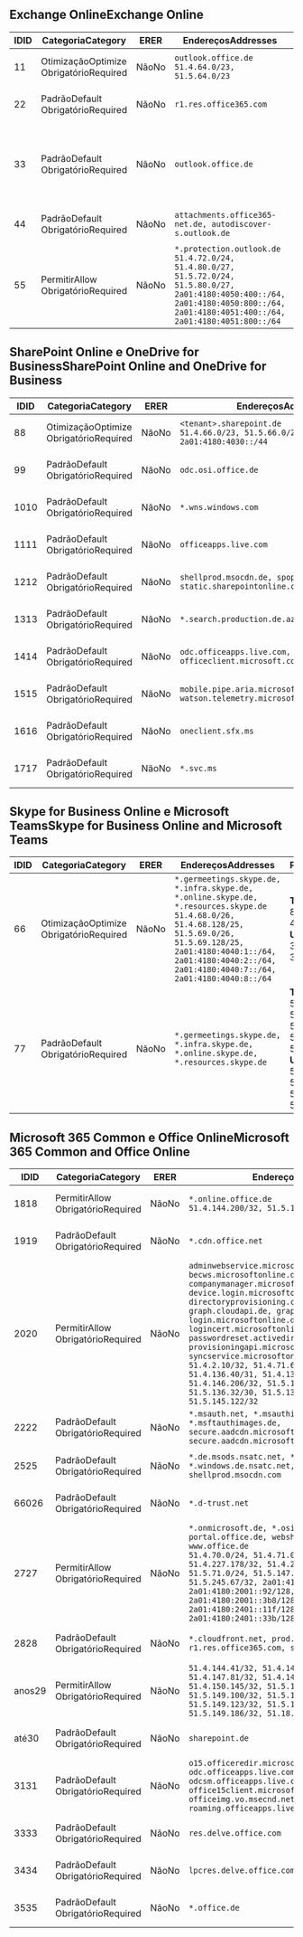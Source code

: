 <!--THIS FILE IS AUTOMATICALLY GENERATED. MANUAL CHANGES WILL BE OVERWRITTEN.-->
<!--Please contact the Office 365 Endpoints team with any questions.-->
<!--Germany endpoints version 2020070800-->
<!--File generated 2020-10-07 14:02:18.8463-->

## <a name="exchange-online"></a><span data-ttu-id="8d400-101">Exchange Online</span><span class="sxs-lookup"><span data-stu-id="8d400-101">Exchange Online</span></span>

<span data-ttu-id="8d400-102">ID</span><span class="sxs-lookup"><span data-stu-id="8d400-102">ID</span></span> | <span data-ttu-id="8d400-103">Categoria</span><span class="sxs-lookup"><span data-stu-id="8d400-103">Category</span></span> | <span data-ttu-id="8d400-104">ER</span><span class="sxs-lookup"><span data-stu-id="8d400-104">ER</span></span> | <span data-ttu-id="8d400-105">Endereços</span><span class="sxs-lookup"><span data-stu-id="8d400-105">Addresses</span></span> | <span data-ttu-id="8d400-106">Portas</span><span class="sxs-lookup"><span data-stu-id="8d400-106">Ports</span></span>
-- | -------------------- | -- | ----------------------------------------------------------------------------------------------------------------------------------------------------------------------------------------- | -------------------------------
<span data-ttu-id="8d400-107">1</span><span class="sxs-lookup"><span data-stu-id="8d400-107">1</span></span> | <span data-ttu-id="8d400-108">Otimização</span><span class="sxs-lookup"><span data-stu-id="8d400-108">Optimize</span></span><BR><span data-ttu-id="8d400-109">Obrigatório</span><span class="sxs-lookup"><span data-stu-id="8d400-109">Required</span></span> | <span data-ttu-id="8d400-110">Não</span><span class="sxs-lookup"><span data-stu-id="8d400-110">No</span></span> | `outlook.office.de`<BR>`51.4.64.0/23, 51.5.64.0/23` | <span data-ttu-id="8d400-111">**TCP:** 443, 80</span><span class="sxs-lookup"><span data-stu-id="8d400-111">**TCP:** 443, 80</span></span>
<span data-ttu-id="8d400-112">2</span><span class="sxs-lookup"><span data-stu-id="8d400-112">2</span></span> | <span data-ttu-id="8d400-113">Padrão</span><span class="sxs-lookup"><span data-stu-id="8d400-113">Default</span></span><BR><span data-ttu-id="8d400-114">Obrigatório</span><span class="sxs-lookup"><span data-stu-id="8d400-114">Required</span></span> | <span data-ttu-id="8d400-115">Não</span><span class="sxs-lookup"><span data-stu-id="8d400-115">No</span></span> | `r1.res.office365.com` | <span data-ttu-id="8d400-116">**TCP:** 443, 80</span><span class="sxs-lookup"><span data-stu-id="8d400-116">**TCP:** 443, 80</span></span>
<span data-ttu-id="8d400-117">3</span><span class="sxs-lookup"><span data-stu-id="8d400-117">3</span></span> | <span data-ttu-id="8d400-118">Padrão</span><span class="sxs-lookup"><span data-stu-id="8d400-118">Default</span></span><BR><span data-ttu-id="8d400-119">Obrigatório</span><span class="sxs-lookup"><span data-stu-id="8d400-119">Required</span></span> | <span data-ttu-id="8d400-120">Não</span><span class="sxs-lookup"><span data-stu-id="8d400-120">No</span></span> | `outlook.office.de` | <span data-ttu-id="8d400-121">**TCP:** 143, 25, 587, 993, 995</span><span class="sxs-lookup"><span data-stu-id="8d400-121">**TCP:** 143, 25, 587, 993, 995</span></span>
<span data-ttu-id="8d400-122">4</span><span class="sxs-lookup"><span data-stu-id="8d400-122">4</span></span> | <span data-ttu-id="8d400-123">Padrão</span><span class="sxs-lookup"><span data-stu-id="8d400-123">Default</span></span><BR><span data-ttu-id="8d400-124">Obrigatório</span><span class="sxs-lookup"><span data-stu-id="8d400-124">Required</span></span> | <span data-ttu-id="8d400-125">Não</span><span class="sxs-lookup"><span data-stu-id="8d400-125">No</span></span> | `attachments.office365-net.de, autodiscover-s.outlook.de` | <span data-ttu-id="8d400-126">**TCP:** 443, 80</span><span class="sxs-lookup"><span data-stu-id="8d400-126">**TCP:** 443, 80</span></span>
<span data-ttu-id="8d400-127">5</span><span class="sxs-lookup"><span data-stu-id="8d400-127">5</span></span> | <span data-ttu-id="8d400-128">Permitir</span><span class="sxs-lookup"><span data-stu-id="8d400-128">Allow</span></span><BR><span data-ttu-id="8d400-129">Obrigatório</span><span class="sxs-lookup"><span data-stu-id="8d400-129">Required</span></span> | <span data-ttu-id="8d400-130">Não</span><span class="sxs-lookup"><span data-stu-id="8d400-130">No</span></span> | `*.protection.outlook.de`<BR>`51.4.72.0/24, 51.4.80.0/27, 51.5.72.0/24, 51.5.80.0/27, 2a01:4180:4050:400::/64, 2a01:4180:4050:800::/64, 2a01:4180:4051:400::/64, 2a01:4180:4051:800::/64` | <span data-ttu-id="8d400-131">**TCP:** 25, 443</span><span class="sxs-lookup"><span data-stu-id="8d400-131">**TCP:** 25, 443</span></span>

## <a name="sharepoint-online-and-onedrive-for-business"></a><span data-ttu-id="8d400-132">SharePoint Online e OneDrive for Business</span><span class="sxs-lookup"><span data-stu-id="8d400-132">SharePoint Online and OneDrive for Business</span></span>

<span data-ttu-id="8d400-133">ID</span><span class="sxs-lookup"><span data-stu-id="8d400-133">ID</span></span> | <span data-ttu-id="8d400-134">Categoria</span><span class="sxs-lookup"><span data-stu-id="8d400-134">Category</span></span> | <span data-ttu-id="8d400-135">ER</span><span class="sxs-lookup"><span data-stu-id="8d400-135">ER</span></span> | <span data-ttu-id="8d400-136">Endereços</span><span class="sxs-lookup"><span data-stu-id="8d400-136">Addresses</span></span> | <span data-ttu-id="8d400-137">Portas</span><span class="sxs-lookup"><span data-stu-id="8d400-137">Ports</span></span>
-- | -------------------- | -- | ------------------------------------------------------------------------------ | ----------------
<span data-ttu-id="8d400-138">8</span><span class="sxs-lookup"><span data-stu-id="8d400-138">8</span></span> | <span data-ttu-id="8d400-139">Otimização</span><span class="sxs-lookup"><span data-stu-id="8d400-139">Optimize</span></span><BR><span data-ttu-id="8d400-140">Obrigatório</span><span class="sxs-lookup"><span data-stu-id="8d400-140">Required</span></span> | <span data-ttu-id="8d400-141">Não</span><span class="sxs-lookup"><span data-stu-id="8d400-141">No</span></span> | `<tenant>.sharepoint.de`<BR>`51.4.66.0/23, 51.5.66.0/23, 2a01:4180:4030::/44` | <span data-ttu-id="8d400-142">**TCP:** 443, 80</span><span class="sxs-lookup"><span data-stu-id="8d400-142">**TCP:** 443, 80</span></span>
<span data-ttu-id="8d400-143">9</span><span class="sxs-lookup"><span data-stu-id="8d400-143">9</span></span> | <span data-ttu-id="8d400-144">Padrão</span><span class="sxs-lookup"><span data-stu-id="8d400-144">Default</span></span><BR><span data-ttu-id="8d400-145">Obrigatório</span><span class="sxs-lookup"><span data-stu-id="8d400-145">Required</span></span> | <span data-ttu-id="8d400-146">Não</span><span class="sxs-lookup"><span data-stu-id="8d400-146">No</span></span> | `odc.osi.office.de` | <span data-ttu-id="8d400-147">**TCP:** 443, 80</span><span class="sxs-lookup"><span data-stu-id="8d400-147">**TCP:** 443, 80</span></span>
<span data-ttu-id="8d400-148">10</span><span class="sxs-lookup"><span data-stu-id="8d400-148">10</span></span> | <span data-ttu-id="8d400-149">Padrão</span><span class="sxs-lookup"><span data-stu-id="8d400-149">Default</span></span><BR><span data-ttu-id="8d400-150">Obrigatório</span><span class="sxs-lookup"><span data-stu-id="8d400-150">Required</span></span> | <span data-ttu-id="8d400-151">Não</span><span class="sxs-lookup"><span data-stu-id="8d400-151">No</span></span> | `*.wns.windows.com` | <span data-ttu-id="8d400-152">**TCP:** 443, 80</span><span class="sxs-lookup"><span data-stu-id="8d400-152">**TCP:** 443, 80</span></span>
<span data-ttu-id="8d400-153">11</span><span class="sxs-lookup"><span data-stu-id="8d400-153">11</span></span> | <span data-ttu-id="8d400-154">Padrão</span><span class="sxs-lookup"><span data-stu-id="8d400-154">Default</span></span><BR><span data-ttu-id="8d400-155">Obrigatório</span><span class="sxs-lookup"><span data-stu-id="8d400-155">Required</span></span> | <span data-ttu-id="8d400-156">Não</span><span class="sxs-lookup"><span data-stu-id="8d400-156">No</span></span> | `officeapps.live.com` | <span data-ttu-id="8d400-157">**TCP:** 443, 80</span><span class="sxs-lookup"><span data-stu-id="8d400-157">**TCP:** 443, 80</span></span>
<span data-ttu-id="8d400-158">12</span><span class="sxs-lookup"><span data-stu-id="8d400-158">12</span></span> | <span data-ttu-id="8d400-159">Padrão</span><span class="sxs-lookup"><span data-stu-id="8d400-159">Default</span></span><BR><span data-ttu-id="8d400-160">Obrigatório</span><span class="sxs-lookup"><span data-stu-id="8d400-160">Required</span></span> | <span data-ttu-id="8d400-161">Não</span><span class="sxs-lookup"><span data-stu-id="8d400-161">No</span></span> | `shellprod.msocdn.de, spoprod-a.akamaihd.net, static.sharepointonline.com` | <span data-ttu-id="8d400-162">**TCP:** 443, 80</span><span class="sxs-lookup"><span data-stu-id="8d400-162">**TCP:** 443, 80</span></span>
<span data-ttu-id="8d400-163">13</span><span class="sxs-lookup"><span data-stu-id="8d400-163">13</span></span> | <span data-ttu-id="8d400-164">Padrão</span><span class="sxs-lookup"><span data-stu-id="8d400-164">Default</span></span><BR><span data-ttu-id="8d400-165">Obrigatório</span><span class="sxs-lookup"><span data-stu-id="8d400-165">Required</span></span> | <span data-ttu-id="8d400-166">Não</span><span class="sxs-lookup"><span data-stu-id="8d400-166">No</span></span> | `*.search.production.de.azuretrafficmanager.de` | <span data-ttu-id="8d400-167">**TCP:** 443</span><span class="sxs-lookup"><span data-stu-id="8d400-167">**TCP:** 443</span></span>
<span data-ttu-id="8d400-168">14</span><span class="sxs-lookup"><span data-stu-id="8d400-168">14</span></span> | <span data-ttu-id="8d400-169">Padrão</span><span class="sxs-lookup"><span data-stu-id="8d400-169">Default</span></span><BR><span data-ttu-id="8d400-170">Obrigatório</span><span class="sxs-lookup"><span data-stu-id="8d400-170">Required</span></span> | <span data-ttu-id="8d400-171">Não</span><span class="sxs-lookup"><span data-stu-id="8d400-171">No</span></span> | `odc.officeapps.live.com, officeclient.microsoft.com` | <span data-ttu-id="8d400-172">**TCP:** 443, 80</span><span class="sxs-lookup"><span data-stu-id="8d400-172">**TCP:** 443, 80</span></span>
<span data-ttu-id="8d400-173">15</span><span class="sxs-lookup"><span data-stu-id="8d400-173">15</span></span> | <span data-ttu-id="8d400-174">Padrão</span><span class="sxs-lookup"><span data-stu-id="8d400-174">Default</span></span><BR><span data-ttu-id="8d400-175">Obrigatório</span><span class="sxs-lookup"><span data-stu-id="8d400-175">Required</span></span> | <span data-ttu-id="8d400-176">Não</span><span class="sxs-lookup"><span data-stu-id="8d400-176">No</span></span> | `mobile.pipe.aria.microsoft.com, ssw.live.com, watson.telemetry.microsoft.com` | <span data-ttu-id="8d400-177">**TCP:** 443, 80</span><span class="sxs-lookup"><span data-stu-id="8d400-177">**TCP:** 443, 80</span></span>
<span data-ttu-id="8d400-178">16</span><span class="sxs-lookup"><span data-stu-id="8d400-178">16</span></span> | <span data-ttu-id="8d400-179">Padrão</span><span class="sxs-lookup"><span data-stu-id="8d400-179">Default</span></span><BR><span data-ttu-id="8d400-180">Obrigatório</span><span class="sxs-lookup"><span data-stu-id="8d400-180">Required</span></span> | <span data-ttu-id="8d400-181">Não</span><span class="sxs-lookup"><span data-stu-id="8d400-181">No</span></span> | `oneclient.sfx.ms` | <span data-ttu-id="8d400-182">**TCP:** 443, 80</span><span class="sxs-lookup"><span data-stu-id="8d400-182">**TCP:** 443, 80</span></span>
<span data-ttu-id="8d400-183">17</span><span class="sxs-lookup"><span data-stu-id="8d400-183">17</span></span> | <span data-ttu-id="8d400-184">Padrão</span><span class="sxs-lookup"><span data-stu-id="8d400-184">Default</span></span><BR><span data-ttu-id="8d400-185">Obrigatório</span><span class="sxs-lookup"><span data-stu-id="8d400-185">Required</span></span> | <span data-ttu-id="8d400-186">Não</span><span class="sxs-lookup"><span data-stu-id="8d400-186">No</span></span> | `*.svc.ms` | <span data-ttu-id="8d400-187">**TCP:** 443, 80</span><span class="sxs-lookup"><span data-stu-id="8d400-187">**TCP:** 443, 80</span></span>

## <a name="skype-for-business-online-and-microsoft-teams"></a><span data-ttu-id="8d400-188">Skype for Business Online e Microsoft Teams</span><span class="sxs-lookup"><span data-stu-id="8d400-188">Skype for Business Online and Microsoft Teams</span></span>

<span data-ttu-id="8d400-189">ID</span><span class="sxs-lookup"><span data-stu-id="8d400-189">ID</span></span> | <span data-ttu-id="8d400-190">Categoria</span><span class="sxs-lookup"><span data-stu-id="8d400-190">Category</span></span> | <span data-ttu-id="8d400-191">ER</span><span class="sxs-lookup"><span data-stu-id="8d400-191">ER</span></span> | <span data-ttu-id="8d400-192">Endereços</span><span class="sxs-lookup"><span data-stu-id="8d400-192">Addresses</span></span> | <span data-ttu-id="8d400-193">Portas</span><span class="sxs-lookup"><span data-stu-id="8d400-193">Ports</span></span>
-- | -------------------- | -- | ----------------------------------------------------------------------------------------------------------------------------------------------------------------------------------------------------------------------------------------------- | --------------------------------------------------
<span data-ttu-id="8d400-194">6</span><span class="sxs-lookup"><span data-stu-id="8d400-194">6</span></span> | <span data-ttu-id="8d400-195">Otimização</span><span class="sxs-lookup"><span data-stu-id="8d400-195">Optimize</span></span><BR><span data-ttu-id="8d400-196">Obrigatório</span><span class="sxs-lookup"><span data-stu-id="8d400-196">Required</span></span> | <span data-ttu-id="8d400-197">Não</span><span class="sxs-lookup"><span data-stu-id="8d400-197">No</span></span> | `*.germeetings.skype.de, *.infra.skype.de, *.online.skype.de, *.resources.skype.de`<BR>`51.4.68.0/26, 51.4.68.128/25, 51.5.69.0/26, 51.5.69.128/25, 2a01:4180:4040:1::/64, 2a01:4180:4040:2::/64, 2a01:4180:4040:7::/64, 2a01:4180:4040:8::/64` | <span data-ttu-id="8d400-198">**TCP:** 443, 80</span><span class="sxs-lookup"><span data-stu-id="8d400-198">**TCP:** 443, 80</span></span><BR><span data-ttu-id="8d400-199">**UDP:** 3478</span><span class="sxs-lookup"><span data-stu-id="8d400-199">**UDP:** 3478</span></span>
<span data-ttu-id="8d400-200">7</span><span class="sxs-lookup"><span data-stu-id="8d400-200">7</span></span> | <span data-ttu-id="8d400-201">Padrão</span><span class="sxs-lookup"><span data-stu-id="8d400-201">Default</span></span><BR><span data-ttu-id="8d400-202">Obrigatório</span><span class="sxs-lookup"><span data-stu-id="8d400-202">Required</span></span> | <span data-ttu-id="8d400-203">Não</span><span class="sxs-lookup"><span data-stu-id="8d400-203">No</span></span> | `*.germeetings.skype.de, *.infra.skype.de, *.online.skype.de, *.resources.skype.de` | <span data-ttu-id="8d400-204">**TCP:** 5061, 50000-59999</span><span class="sxs-lookup"><span data-stu-id="8d400-204">**TCP:** 5061, 50000-59999</span></span><BR><span data-ttu-id="8d400-205">**UDP:** 50000-59999</span><span class="sxs-lookup"><span data-stu-id="8d400-205">**UDP:** 50000-59999</span></span>

## <a name="microsoft-365-common-and-office-online"></a><span data-ttu-id="8d400-206">Microsoft 365 Common e Office Online</span><span class="sxs-lookup"><span data-stu-id="8d400-206">Microsoft 365 Common and Office Online</span></span>

<span data-ttu-id="8d400-207">ID</span><span class="sxs-lookup"><span data-stu-id="8d400-207">ID</span></span> | <span data-ttu-id="8d400-208">Categoria</span><span class="sxs-lookup"><span data-stu-id="8d400-208">Category</span></span> | <span data-ttu-id="8d400-209">ER</span><span class="sxs-lookup"><span data-stu-id="8d400-209">ER</span></span> | <span data-ttu-id="8d400-210">Endereços</span><span class="sxs-lookup"><span data-stu-id="8d400-210">Addresses</span></span> | <span data-ttu-id="8d400-211">Portas</span><span class="sxs-lookup"><span data-stu-id="8d400-211">Ports</span></span>
-- | ------------------- | -- | -------------------------------------------------------------------------------------------------------------------------------------------------------------------------------------------------------------------------------------------------------------------------------------------------------------------------------------------------------------------------------------------------------------------------------------------------------------------------------------------------------------------------------------------------------------------------------------------------------------------------- | ----------------
<span data-ttu-id="8d400-212">18</span><span class="sxs-lookup"><span data-stu-id="8d400-212">18</span></span> | <span data-ttu-id="8d400-213">Permitir</span><span class="sxs-lookup"><span data-stu-id="8d400-213">Allow</span></span><BR><span data-ttu-id="8d400-214">Obrigatório</span><span class="sxs-lookup"><span data-stu-id="8d400-214">Required</span></span> | <span data-ttu-id="8d400-215">Não</span><span class="sxs-lookup"><span data-stu-id="8d400-215">No</span></span> | `*.online.office.de`<BR>`51.4.144.200/32, 51.5.149.3/32, 51.18.16.0/23` | <span data-ttu-id="8d400-216">**TCP:** 443</span><span class="sxs-lookup"><span data-stu-id="8d400-216">**TCP:** 443</span></span>
<span data-ttu-id="8d400-217">19</span><span class="sxs-lookup"><span data-stu-id="8d400-217">19</span></span> | <span data-ttu-id="8d400-218">Padrão</span><span class="sxs-lookup"><span data-stu-id="8d400-218">Default</span></span><BR><span data-ttu-id="8d400-219">Obrigatório</span><span class="sxs-lookup"><span data-stu-id="8d400-219">Required</span></span> | <span data-ttu-id="8d400-220">Não</span><span class="sxs-lookup"><span data-stu-id="8d400-220">No</span></span> | `*.cdn.office.net` | <span data-ttu-id="8d400-221">**TCP:** 443</span><span class="sxs-lookup"><span data-stu-id="8d400-221">**TCP:** 443</span></span>
<span data-ttu-id="8d400-222">20</span><span class="sxs-lookup"><span data-stu-id="8d400-222">20</span></span> | <span data-ttu-id="8d400-223">Permitir</span><span class="sxs-lookup"><span data-stu-id="8d400-223">Allow</span></span><BR><span data-ttu-id="8d400-224">Obrigatório</span><span class="sxs-lookup"><span data-stu-id="8d400-224">Required</span></span> | <span data-ttu-id="8d400-225">Não</span><span class="sxs-lookup"><span data-stu-id="8d400-225">No</span></span> | `adminwebservice.microsoftonline.de, becws.microsoftonline.de, companymanager.microsoftonline.de, device.login.microsoftonline.de, directoryprovisioning.cloudapi.de, graph.cloudapi.de, graph.microsoft.de, login.microsoftonline.de, logincert.microsoftonline.de, pas.cloudapi.de, passwordreset.activedirectory.microsoftazure.de, provisioningapi.microsoftonline.de, syncservice.microsoftonline.de`<BR>`51.4.2.10/32, 51.4.71.61/32, 51.4.136.38/31, 51.4.136.40/31, 51.4.136.42/32, 51.4.146.38/32, 51.4.146.206/32, 51.5.16.7/32, 51.5.71.22/32, 51.5.136.32/30, 51.5.136.36/32, 51.5.145.29/32, 51.5.145.122/32` | <span data-ttu-id="8d400-226">**TCP:** 443, 80</span><span class="sxs-lookup"><span data-stu-id="8d400-226">**TCP:** 443, 80</span></span>
<span data-ttu-id="8d400-227">22</span><span class="sxs-lookup"><span data-stu-id="8d400-227">22</span></span> | <span data-ttu-id="8d400-228">Padrão</span><span class="sxs-lookup"><span data-stu-id="8d400-228">Default</span></span><BR><span data-ttu-id="8d400-229">Obrigatório</span><span class="sxs-lookup"><span data-stu-id="8d400-229">Required</span></span> | <span data-ttu-id="8d400-230">Não</span><span class="sxs-lookup"><span data-stu-id="8d400-230">No</span></span> | `*.msauth.net, *.msauthimages.de, *.msftauth.net, *.msftauthimages.de, secure.aadcdn.microsoftonline-p.com, secure.aadcdn.microsoftonline-p.de` | <span data-ttu-id="8d400-231">**TCP:** 443, 80</span><span class="sxs-lookup"><span data-stu-id="8d400-231">**TCP:** 443, 80</span></span>
<span data-ttu-id="8d400-232">25</span><span class="sxs-lookup"><span data-stu-id="8d400-232">25</span></span> | <span data-ttu-id="8d400-233">Padrão</span><span class="sxs-lookup"><span data-stu-id="8d400-233">Default</span></span><BR><span data-ttu-id="8d400-234">Obrigatório</span><span class="sxs-lookup"><span data-stu-id="8d400-234">Required</span></span> | <span data-ttu-id="8d400-235">Não</span><span class="sxs-lookup"><span data-stu-id="8d400-235">No</span></span> | `*.de.msods.nsatc.net, *.office.de.akadns.net, *.windows.de.nsatc.net, officehome.msocdn.de, shellprod.msocdn.com` | <span data-ttu-id="8d400-236">**TCP:** 443, 80</span><span class="sxs-lookup"><span data-stu-id="8d400-236">**TCP:** 443, 80</span></span>
<span data-ttu-id="8d400-237">660</span><span class="sxs-lookup"><span data-stu-id="8d400-237">26</span></span> | <span data-ttu-id="8d400-238">Padrão</span><span class="sxs-lookup"><span data-stu-id="8d400-238">Default</span></span><BR><span data-ttu-id="8d400-239">Obrigatório</span><span class="sxs-lookup"><span data-stu-id="8d400-239">Required</span></span> | <span data-ttu-id="8d400-240">Não</span><span class="sxs-lookup"><span data-stu-id="8d400-240">No</span></span> | `*.d-trust.net` | <span data-ttu-id="8d400-241">**TCP:** 443, 80</span><span class="sxs-lookup"><span data-stu-id="8d400-241">**TCP:** 443, 80</span></span>
<span data-ttu-id="8d400-242">27</span><span class="sxs-lookup"><span data-stu-id="8d400-242">27</span></span> | <span data-ttu-id="8d400-243">Permitir</span><span class="sxs-lookup"><span data-stu-id="8d400-243">Allow</span></span><BR><span data-ttu-id="8d400-244">Obrigatório</span><span class="sxs-lookup"><span data-stu-id="8d400-244">Required</span></span> | <span data-ttu-id="8d400-245">Não</span><span class="sxs-lookup"><span data-stu-id="8d400-245">No</span></span> | `*.onmicrosoft.de, *.osi.office.de, office.de, portal.office.de, webshell.suite.office.de, www.office.de`<BR>`51.4.70.0/24, 51.4.71.0/24, 51.4.226.115/32, 51.4.227.178/32, 51.4.230.178/32, 51.5.70.0/24, 51.5.71.0/24, 51.5.147.48/32, 51.5.242.163/32, 51.5.245.67/32, 2a01:4180:2001::2/128, 2a01:4180:2001::92/128, 2a01:4180:2001::234/128, 2a01:4180:2001::3b8/128, 2a01:4180:2401::5/128, 2a01:4180:2401::11f/128, 2a01:4180:2401::33b/128, 2a01:4180:2401::55b/128` | <span data-ttu-id="8d400-246">**TCP:** 443, 80</span><span class="sxs-lookup"><span data-stu-id="8d400-246">**TCP:** 443, 80</span></span>
<span data-ttu-id="8d400-247">28</span><span class="sxs-lookup"><span data-stu-id="8d400-247">28</span></span> | <span data-ttu-id="8d400-248">Padrão</span><span class="sxs-lookup"><span data-stu-id="8d400-248">Default</span></span><BR><span data-ttu-id="8d400-249">Obrigatório</span><span class="sxs-lookup"><span data-stu-id="8d400-249">Required</span></span> | <span data-ttu-id="8d400-250">Não</span><span class="sxs-lookup"><span data-stu-id="8d400-250">No</span></span> | `*.cloudfront.net, prod.msocdn.de, r1.res.office365.com, shellprod.msocdn.de` | <span data-ttu-id="8d400-251">**TCP:** 443, 80</span><span class="sxs-lookup"><span data-stu-id="8d400-251">**TCP:** 443, 80</span></span>
<span data-ttu-id="8d400-252">anos</span><span class="sxs-lookup"><span data-stu-id="8d400-252">29</span></span> | <span data-ttu-id="8d400-253">Permitir</span><span class="sxs-lookup"><span data-stu-id="8d400-253">Allow</span></span><BR><span data-ttu-id="8d400-254">Obrigatório</span><span class="sxs-lookup"><span data-stu-id="8d400-254">Required</span></span> | <span data-ttu-id="8d400-255">Não</span><span class="sxs-lookup"><span data-stu-id="8d400-255">No</span></span> | `51.4.144.41/32, 51.4.144.174/32, 51.4.145.38/32, 51.4.147.81/32, 51.4.147.233/32, 51.4.148.12/32, 51.4.150.145/32, 51.5.147.242/32, 51.5.149.100/32, 51.5.149.119/32, 51.5.149.123/32, 51.5.149.180/32, 51.5.149.186/32, 51.18.0.0/21` | <span data-ttu-id="8d400-256">**TCP:** 443, 80</span><span class="sxs-lookup"><span data-stu-id="8d400-256">**TCP:** 443, 80</span></span>
<span data-ttu-id="8d400-257">até</span><span class="sxs-lookup"><span data-stu-id="8d400-257">30</span></span> | <span data-ttu-id="8d400-258">Padrão</span><span class="sxs-lookup"><span data-stu-id="8d400-258">Default</span></span><BR><span data-ttu-id="8d400-259">Obrigatório</span><span class="sxs-lookup"><span data-stu-id="8d400-259">Required</span></span> | <span data-ttu-id="8d400-260">Não</span><span class="sxs-lookup"><span data-stu-id="8d400-260">No</span></span> | `sharepoint.de` | <span data-ttu-id="8d400-261">**TCP:** 443, 80</span><span class="sxs-lookup"><span data-stu-id="8d400-261">**TCP:** 443, 80</span></span>
<span data-ttu-id="8d400-262">31</span><span class="sxs-lookup"><span data-stu-id="8d400-262">31</span></span> | <span data-ttu-id="8d400-263">Padrão</span><span class="sxs-lookup"><span data-stu-id="8d400-263">Default</span></span><BR><span data-ttu-id="8d400-264">Obrigatório</span><span class="sxs-lookup"><span data-stu-id="8d400-264">Required</span></span> | <span data-ttu-id="8d400-265">Não</span><span class="sxs-lookup"><span data-stu-id="8d400-265">No</span></span> | `o15.officeredir.microsoft.com, odc.officeapps.live.com, odcsm.officeapps.live.com, office.microsoft.com, office15client.microsoft.com, officeimg.vo.msecnd.net, roaming.officeapps.live.com` | <span data-ttu-id="8d400-266">**TCP:** 443, 80</span><span class="sxs-lookup"><span data-stu-id="8d400-266">**TCP:** 443, 80</span></span>
<span data-ttu-id="8d400-267">33</span><span class="sxs-lookup"><span data-stu-id="8d400-267">33</span></span> | <span data-ttu-id="8d400-268">Padrão</span><span class="sxs-lookup"><span data-stu-id="8d400-268">Default</span></span><BR><span data-ttu-id="8d400-269">Obrigatório</span><span class="sxs-lookup"><span data-stu-id="8d400-269">Required</span></span> | <span data-ttu-id="8d400-270">Não</span><span class="sxs-lookup"><span data-stu-id="8d400-270">No</span></span> | `res.delve.office.com` | <span data-ttu-id="8d400-271">**TCP:** 443</span><span class="sxs-lookup"><span data-stu-id="8d400-271">**TCP:** 443</span></span>
<span data-ttu-id="8d400-272">34</span><span class="sxs-lookup"><span data-stu-id="8d400-272">34</span></span> | <span data-ttu-id="8d400-273">Padrão</span><span class="sxs-lookup"><span data-stu-id="8d400-273">Default</span></span><BR><span data-ttu-id="8d400-274">Obrigatório</span><span class="sxs-lookup"><span data-stu-id="8d400-274">Required</span></span> | <span data-ttu-id="8d400-275">Não</span><span class="sxs-lookup"><span data-stu-id="8d400-275">No</span></span> | `lpcres.delve.office.com` | <span data-ttu-id="8d400-276">**TCP:** 443</span><span class="sxs-lookup"><span data-stu-id="8d400-276">**TCP:** 443</span></span>
<span data-ttu-id="8d400-277">35</span><span class="sxs-lookup"><span data-stu-id="8d400-277">35</span></span> | <span data-ttu-id="8d400-278">Padrão</span><span class="sxs-lookup"><span data-stu-id="8d400-278">Default</span></span><BR><span data-ttu-id="8d400-279">Obrigatório</span><span class="sxs-lookup"><span data-stu-id="8d400-279">Required</span></span> | <span data-ttu-id="8d400-280">Não</span><span class="sxs-lookup"><span data-stu-id="8d400-280">No</span></span> | `*.office.de` | <span data-ttu-id="8d400-281">**TCP:** 443, 80</span><span class="sxs-lookup"><span data-stu-id="8d400-281">**TCP:** 443, 80</span></span>
